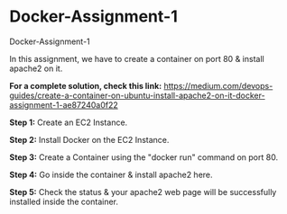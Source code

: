 # Docker-Assignment-1
Docker-Assignment-1

In this assignment, we have to create a container on port 80 & install apache2 on it. 

**For a complete solution, check this link:** https://medium.com/devops-guides/create-a-container-on-ubuntu-install-apache2-on-it-docker-assignment-1-ae87240a0f22

**Step 1:** Create an EC2 Instance.

**Step 2:** Install Docker on the EC2 Instance.

**Step 3:** Create a Container using the "docker run" command on port 80.

**Step 4:** Go inside the container & install apache2 here.

**Step 5:** Check the status & your apache2 web page will be successfully installed inside the container.

